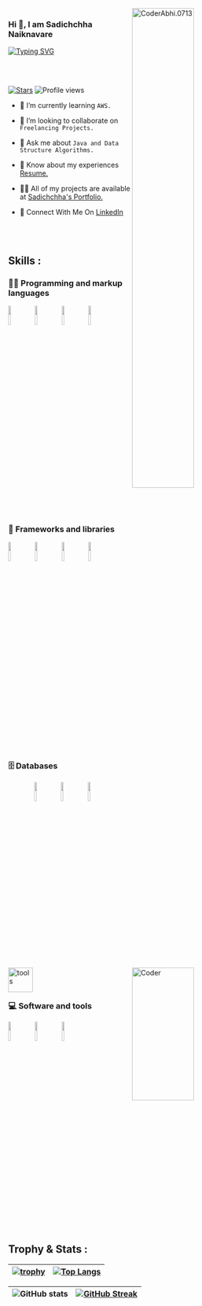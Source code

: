 
 <img width=50% align=right  title="Coder Abhi." alt="CoderAbhi.0713" src="https://capsule-render.vercel.app/api?type=waving&color=gradient&customColorList=6,11,20&height=150&section=header&text=🔰&fontSize=40&fontColor=fff&animation=twinkling&fontAlignY=32"/>
<!-- 
![Blue Isometric Line Digital Marketing LinkedIn Banner](https://user-images.githubusercontent.com/105943862/200484450-6bc2f1be-6e5a-4e91-a6d8-c45a18949f5a.png)
 -->

### Hi 👋, I am Sadichchha Naiknavare
<p>
<a href="https://git.io/typing-svg"><img src="https://readme-typing-svg.demolab.com?font=Fira+Code&size=24&duration=4000&pause=1000&color=F70000&background=FFFFFF00&width=700&height=51&lines=Full+Stack+Web+Developer;Rising+Java+Backend+Developer" alt="Typing SVG" /></a>
</p>

<!-- <img src="https://i.pinimg.com/originals/fa/7b/4b/fa7b4bdc3b2f73e749e5c2c646d4ae13.gif" alt="CoderAbhi0713" width = "100%" height= "400">  -->

<!-- --------------------------------------------------------------    Intoduction  ---------------------------------------------------------------------------- -->

<div>


 <img src="https://topdevs.org/images/site/services/webdev/hero-bg.svg" alt="Coder" width = "50%" height= "270" align = "right"> 
 
</br> </br>
<!-- [![Followers](https://img.shields.io/github/followers/abhishek-0713)](#) -->
 [![Stars](https://img.shields.io/github/stars/Sadichchha1998?label=Profile%20Stars&logo=Profile%20stars&logoColor=b)](#) 
![Profile views](https://gpvc.arturio.dev/Sadichchha1998)
- 🌱 I’m currently learning `AWS.`

- 💞️ I’m looking to collaborate on `Freelancing Projects.`

- 💬 Ask me about `Java and Data Structure Algorithms.`

- 📄 Know about my experiences <a href="https://drive.google.com/file/d/1P86jwf_e5G7EXlJ7cOx15DfAM_sUYBWt/view?usp=share_link">Resume.</a>

- 👨‍💻 All of my projects are available at <a href="https://sadichchha1998.github.io/">Sadichchha's Portfolio.</a>

- 📮 Connect With Me On <a href="https://www.linkedin.com/in/sadichchha-naiknavre-214ab121a/">LinkedIn</a>


</div>

 </br> </br>

 <!-- -------------------------------------------------------    Middle Section  ----------------------------------------------------------------------- -->
 
 <img align="left" width="50" alt="tools" src="https://camo.githubusercontent.com/beb64ff21c883e318e4f5db5231c2ba4175705bea1c9249e82a41ab375db4f75/68747470733a2f2f6d65646961322e67697068792e636f6d2f6d656469612f51737347456d706b79454f684243623765312f67697068792e6769663f6369643d656366303565343761306e336769316266716e74716d6f62386739616964316f796a327772336473336d67373030626c267269643d67697068792e676966" />

 ## Skills : 

 ### 👨‍💻 Programming and markup languages

<code><a href="https://github.com/Sadichchha1998?tab=repositories&q=&type=&language=java&sort="><img width="10%" src="https://www.vectorlogo.zone/logos/java/java-ar21.svg"></a></code> 
<code><a href="https://github.com/Sadichchha1998?tab=repositories&q=&type=&language=javascript&sort="><img width="10%" src="https://www.vectorlogo.zone/logos/javascript/javascript-ar21.svg"></a></code>
<code><a href="https://github.com/Sadichchha1998?tab=repositories&q=&type=&language=html&sort="><img width="10%" src="https://www.vectorlogo.zone/logos/w3_css/w3_css-ar21.svg"></a></code>
<code><a href="https://github.com/Sadichchha1998?tab=repositories&q=&type=&language=html&sort="><img width="10%" src="https://www.vectorlogo.zone/logos/w3_html5/w3_html5-ar21.svg"></a></code>

<code><a href="https://github.com/Sadichchha1998?tab=repositories&q=&type=&language=java&sort=" src="https://www.vectorlogo.zone/logos/mysql/mysql-ar21.svg"></a></code>


<!-- <code><a href="https://github.com/search?q=user%3Sadichchha1998+language%3Ac"><img alt="C" src="https://custom-icon-badges.demolab.com/badge/C-03599C.svg?logo=c-in-hexagon&logoColor=white"></a></code>
<code><a href="https://github.com/search?q=user%3Sadichchha1998+language%3Acpp"><img alt="C++" src="https://custom-icon-badges.demolab.com/badge/C++-9C033A.svg?logo=cpp2&logoColor=white"></a></code> -->

</br>

### 🧰 Frameworks and libraries

<code><img width="10%" src="https://www.vectorlogo.zone/logos/springio/springio-ar21.svg"></code>
<code><img width="10%" src="https://www.vectorlogo.zone/logos/hibernate/hibernate-ar21.svg"></code>
<code><img width="10%" src="https://www.vectorlogo.zone/logos/git-scm/git-scm-ar21.svg"></code>
<code><img width="10%" src="https://raw.githubusercontent.com/get-icon/geticon/fc0f660daee147afb4a56c64e12bde6486b73e39/icons/maven.svg"></code>
<!-- <code><img width="10%" src="https://www.vectorlogo.zone/logos/angular/angular-ar21.svg"></code> -->

</br>

### 🗄️ Databases

<code><img width="10%" src="https://www.vectorlogo.zone/logos/github/github-ar21.svg"></code>
<code><img width="10%" src="https://www.vectorlogo.zone/logos/mysql/mysql-ar21.svg"></code>
<code><img width="10%" src="https://www.vectorlogo.zone/logos/replit/replit-ar21.svg"></code>

</br>

### 💻 Software and tools


<code><img width="10%" src="https://www.vectorlogo.zone/logos/visualstudio_code/visualstudio_code-ar21.svg"></code>
<code><img width="10%" src="https://www.vectorlogo.zone/logos/stackoverflow/stackoverflow-ar21.svg"></code>
<code><img width="10%" src="https://www.vectorlogo.zone/logos/getpostman/getpostman-ar21.svg"></code>


</br>



<!-- -------------------------------------------------------------   Trophy and Stats  ------------------------------------------------------------------------- -->

## Trophy & Stats :

| [![trophy](https://github-profile-trophy.vercel.app/?username=Sadichchha1998)](https://github.com/ryo-ma/github-profile-trophy) | [![Top Langs](https://github-readme-stats.vercel.app/api/top-langs/?username=Sadichchha1998&layout=compact)](https://github.com/Sadichchha1998/github-readme-stats) |
| :---: | :---: |


| ![GitHub stats](https://github-readme-stats.vercel.app/api?username=Sadichchha1998&theme=dark&show_icons=true&count_private=true) | [![GitHub Streak](https://streak-stats.demolab.com?user=Sadichchha1998&theme=dark&border_radius=4)](https://git.io/streak-stats) |
| :---: | :---: |




